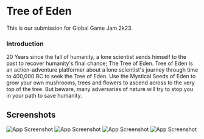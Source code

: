 
# Tree of Eden

This is our submission for Global Game Jam 2k23.

### Introduction 
20 Years since the fall of humanity, a lone scientist sends himself to the past to recover humanity's final chance; The Tree of Eden. Tree of Eden is an action-adventure platformer about a lone scientist's journey through time to 400,000 BC to seek the Tree of Eden. Use the Mystical Seeds of Eden to grow your own mushrooms, trees and flowers to ascend across to the very top of the tree. But beware, many adversaries of nature will try to stop you in your path to save humanity.



## Screenshots

![App Screenshot](https://via.placeholder.com/468x300?text=App+Screenshot+Here)
![App Screenshot](https://via.placeholder.com/468x300?text=App+Screenshot+Here)
![App Screenshot](https://via.placeholder.com/468x300?text=App+Screenshot+Here)
![App Screenshot](https://via.placeholder.com/468x300?text=App+Screenshot+Here)
